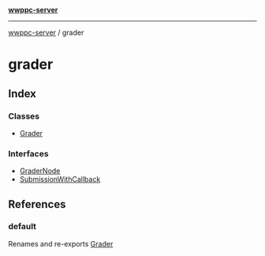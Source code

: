 [**wwppc-server**](../README.md)

***

[wwppc-server](../modules.md) / grader

# grader

## Index

### Classes

- [Grader](classes/Grader.md)

### Interfaces

- [GraderNode](interfaces/GraderNode.md)
- [SubmissionWithCallback](interfaces/SubmissionWithCallback.md)

## References

### default

Renames and re-exports [Grader](classes/Grader.md)
